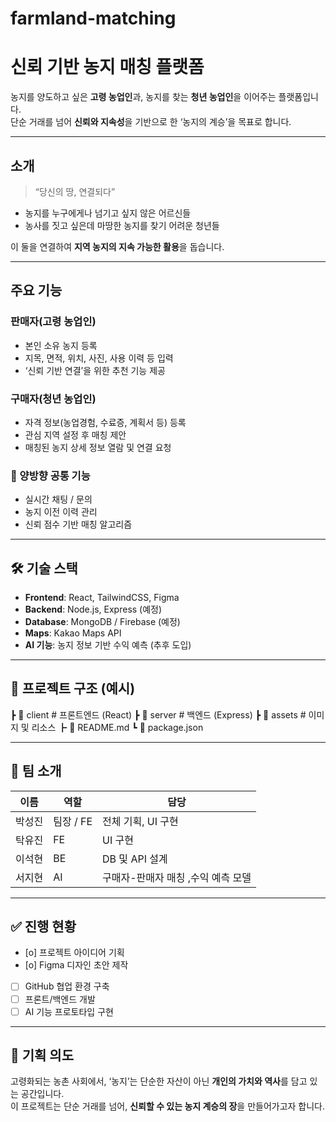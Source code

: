 # farmland-matching
#  신뢰 기반 농지 매칭 플랫폼

농지를 양도하고 싶은 **고령 농업인**과, 농지를 찾는 **청년 농업인**을 이어주는 플랫폼입니다.  
단순 거래를 넘어 **신뢰와 지속성**을 기반으로 한 ‘농지의 계승’을 목표로 합니다.

---

##  소개

> “당신의 땅, 연결되다”

- 농지를 누구에게나 넘기고 싶지 않은 어르신들  
- 농사를 짓고 싶은데 마땅한 농지를 찾기 어려운 청년들  

이 둘을 연결하여 **지역 농지의 지속 가능한 활용**을 돕습니다.

---

##  주요 기능

###  판매자(고령 농업인)
- 본인 소유 농지 등록
- 지목, 면적, 위치, 사진, 사용 이력 등 입력
- ‘신뢰 기반 연결’을 위한 추천 기능 제공

###  구매자(청년 농업인)
- 자격 정보(농업경험, 수료증, 계획서 등) 등록
- 관심 지역 설정 후 매칭 제안
- 매칭된 농지 상세 정보 열람 및 연결 요청

### 🔁 양방향 공통 기능
- 실시간 채팅 / 문의
- 농지 이전 이력 관리
- 신뢰 점수 기반 매칭 알고리즘

---

## 🛠️ 기술 스택

- **Frontend**: React, TailwindCSS, Figma
- **Backend**: Node.js, Express (예정)
- **Database**: MongoDB / Firebase (예정)
- **Maps**: Kakao Maps API
- **AI 기능**: 농지 정보 기반 수익 예측 (추후 도입)

---

## 📂 프로젝트 구조 (예시)
┣ 📁 client # 프론트엔드 (React)
┣ 📁 server # 백엔드 (Express)
┣ 📁 assets # 이미지 및 리소스
┣ 📄 README.md
┗ 📄 package.json


---

## 💬 팀 소개

| 이름 | 역할 | 담당 |
|------|------|------|
| 박성진 | 팀장 / FE | 전체 기획, UI 구현 |
| 탁유진 | FE | UI 구현 |
| 이석현 | BE | DB 및 API 설계 |
| 서지현 | AI | 구매자-판매자 매칭 ,수익 예측 모델 |


---

## ✅ 진행 현황

- [o] 프로젝트 아이디어 기획
- [o] Figma 디자인 초안 제작
- [ ] GitHub 협업 환경 구축
- [ ] 프론트/백엔드 개발
- [ ] AI 기능 프로토타입 구현

---

## 📌 기획 의도

고령화되는 농촌 사회에서, ‘농지’는 단순한 자산이 아닌 **개인의 가치와 역사**를 담고 있는 공간입니다.  
이 프로젝트는 단순 거래를 넘어, **신뢰할 수 있는 농지 계승의 장**을 만들어가고자 합니다.


